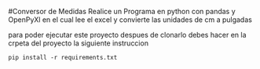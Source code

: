 #Conversor de Medidas 
Realice un Programa en python con pandas y OpenPyXl en el cual lee el excel y convierte las unidades 
de cm a pulgadas

para poder ejecutar este proyecto despues de clonarlo debes hacer en la crpeta del proyecto la siguiente instruccion

```
pip install -r requirements.txt
```
